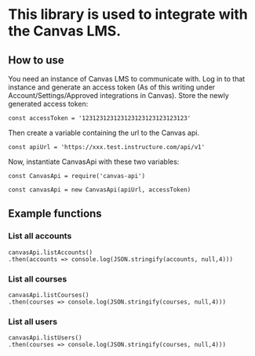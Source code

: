 # This library is used to integrate with the Canvas LMS.

## How to use
You need an instance of Canvas LMS to communicate with.
Log in to that instance and generate an access token (As of this writing under Account/Settings/Approved integrations in Canvas). Store the newly generated access token:
```
const accessToken = '123123123123123123123123123123'
```
Then create a variable containing the url to the Canvas api.
```
const apiUrl = 'https://xxx.test.instructure.com/api/v1'
```
Now, instantiate CanvasApi with these two variables:
```
const CanvasApi = require('canvas-api')

const canvasApi = new CanvasApi(apiUrl, accessToken)
```

## Example functions
### List all accounts
```
canvasApi.listAccounts()
.then(accounts => console.log(JSON.stringify(accounts, null,4)))
```
### List all courses
```
canvasApi.listCourses()
.then(courses => console.log(JSON.stringify(courses, null,4)))
```

### List all users
```
canvasApi.listUsers()
.then(courses => console.log(JSON.stringify(courses, null,4)))
```
